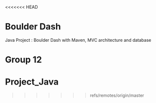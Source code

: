 <<<<<<< HEAD
# Boulder Dash 

Java Project : Boulder Dash with Maven, MVC architecture and database

Group 12
=======
# Project_Java
>>>>>>> refs/remotes/origin/master
